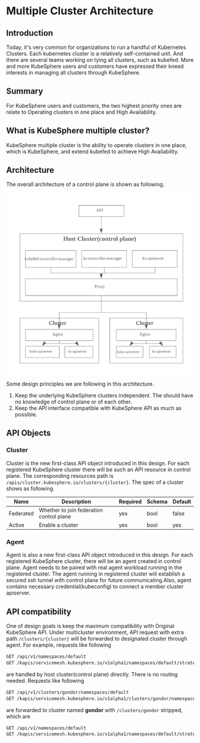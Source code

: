 # Multiple Cluster Architecture

## Introduction

Today, it's very common for organizations to run a handful of Kubernetes Clusters. Each kubernetes cluster is a relatively self-contained unit. And there are several teams working on tying all clusters, such as kubefed. More and more KubeSphere users and customers have expressed their kneed interests in managing all clusters through KubeSphere.

## Summary
For KubeSphere users and customers, the two highest priority ones are relate to Operating clusters in one place and High Availability.

## What is KubeSphere multiple cluster?
KubeSphere multiple cluster is the ability to operate clusters in one place, which is KubeSphere, and extend kubefed to achieve High Availability.

## Architecture
The overall architecture of a control plane is shown as following.

![](architecture.png)

Some design principles we are following in this architecture.

1. Keep the underlying KubeSphere clusters independent. The should have no knowledge of control plane or of each other.
2. Keep the API interface compatible with KubeSphere API as much as possible.

## API Objects

### Cluster
Cluster is the new first-class API object introduced in this design. For each registered KubeSphere cluster there will be such an API resource in control plane. The corresponding resources path is `/apis/cluster.kubesphere.io/clusters/{cluster}`. The spec of a cluster shows as following.

|Name|Description|Required|Schema|Default|
|---|---|---|---|---|
|Federated|Whether to join federation control plane|yes|bool|false|
|Active|Enable a cluster|yes|bool|yes|

### Agent
Agent is also a new first-class API object introduced in this design. For each registered KubeSphere cluster, there will be an agent created in control plane. Agent needs to be paired with real agent workload running in the registered cluster. The agent running in registered cluster will establish a secured ssh tunnel with control plane for future communicating.Also, agent contains necessary credential(kubeconfig) to connect a member cluster apiserver.

## API compatibility

One of design goals is keep the maximum compatibility with Original KubeSphere API. Under multicluster environment, API request with extra path `/clusters/{cluster}` will be forwarded to designated cluster through agent. For example, requests like following

```bash
GET /api/v1/namespaces/default
GET /kapis/servicemesh.kubesphere.io/v1alpha1/namespaces/default/strategies/canary
```

are handled by host cluster(control plane) directly. There is no routing needed. Requests like following
```bash
GET /api/v1/clusters/gondor/namespaces/default
GET /kapis/servicemesh.kubesphere.io/v1alpha1/clusters/gondor/namespaces/default/strategies/canary
```
are forwarded to cluster named **gondor** with `/clusters/gondor` stripped, which are
```bash
GET /api/v1/namespaces/default
GET /kapis/servicemesh.kubesphere.io/v1alpha1/namespaces/default/strategies/canary
```
